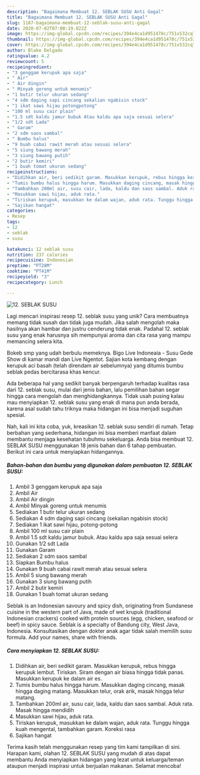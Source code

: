 ```yaml
---
description: "Bagaimana Membuat 12. SEBLAK SUSU Anti Gagal"
title: "Bagaimana Membuat 12. SEBLAK SUSU Anti Gagal"
slug: 1187-bagaimana-membuat-12-seblak-susu-anti-gagal
date: 2020-07-02T07:00:19.022Z
image: https://img-global.cpcdn.com/recipes/394e4ca1d951478c/751x532cq70/12-seblak-susu-foto-resep-utama.jpg
thumbnail: https://img-global.cpcdn.com/recipes/394e4ca1d951478c/751x532cq70/12-seblak-susu-foto-resep-utama.jpg
cover: https://img-global.cpcdn.com/recipes/394e4ca1d951478c/751x532cq70/12-seblak-susu-foto-resep-utama.jpg
author: Blake Delgado
ratingvalue: 4.2
reviewcount: 5
recipeingredient:
- "3 genggam kerupuk apa saja"
- " Air"
- " Air dingin"
- " Minyak goreng untuk menumis"
- "1 butir telur ukuran sedang"
- "4 sdm daging sapi cincang sekalian ngabisin stock"
- "1 ikat sawi hijau potongpotong"
- "100 ml susu cair plain"
- "1.5 sdt kaldu jamur bubuk Atau kaldu apa saja sesuai selera"
- "1/2 sdt Lada"
- " Garam"
- "2 sdm saos sambal"
- " Bumbu halus"
- "9 buah cabai rawit merah atau sesuai selera"
- "5 siung bawang merah"
- "3 siung bawang putih"
- "2 butir kemiri"
- "1 buah tomat ukuran sedang"
recipeinstructions:
- "Didihkan air, beri sedikit garam. Masukkan kerupuk, rebus hingga kerupuk lembut. Tiriskan. Siram dengan air biasa hingga tidak panas. Masukkan kerupuk ke dalam air es."
- "Tumis bumbu halus hingga harum. Masukkan daging cincang, masak hingga daging matang. Masukkan telur, orak arik, masak hingga telur matang."
- "Tambahkan 200ml air, susu cair, lada, kaldu dan saos sambal. Aduk rata. Masak hingga mendidih"
- "Masukkan sawi hijau, aduk rata."
- "Tiriskan kerupuk, masukkan ke dalam wajan, aduk rata. Tunggu hingga kuah mengental, tambahkan garam. Koreksi rasa"
- "Sajikan hangat"
categories:
- Resep
tags:
- 12
- seblak
- susu

katakunci: 12 seblak susu 
nutrition: 237 calories
recipecuisine: Indonesian
preptime: "PT28M"
cooktime: "PT41M"
recipeyield: "3"
recipecategory: Lunch

---
```



![12. SEBLAK SUSU](https://img-global.cpcdn.com/recipes/394e4ca1d951478c/751x532cq70/12-seblak-susu-foto-resep-utama.jpg)

Lagi mencari inspirasi resep 12. seblak susu yang unik? Cara membuatnya memang tidak susah dan tidak juga mudah. Jika salah mengolah maka hasilnya akan hambar dan justru cenderung tidak enak. Padahal 12. seblak susu yang enak harusnya sih mempunyai aroma dan cita rasa yang mampu memancing selera kita.

Bokeb smp yang udah berbulu memeknya. Bigo Live Indoneaia - Susu Gede Show di kamar mandi dan Live Ngentot. Sajian kota kembang dengan kerupuk aci basah (telah direndam air sebelumnya) yang ditumis bumbu seblak pedas bercitarasa khas kencur.

Ada beberapa hal yang sedikit banyak berpengaruh terhadap kualitas rasa dari 12. seblak susu, mulai dari jenis bahan, lalu pemilihan bahan segar hingga cara mengolah dan menghidangkannya. Tidak usah pusing kalau mau menyiapkan 12. seblak susu yang enak di mana pun anda berada, karena asal sudah tahu triknya maka hidangan ini bisa menjadi suguhan spesial.


Nah, kali ini kita coba, yuk, kreasikan 12. seblak susu sendiri di rumah. Tetap berbahan yang sederhana, hidangan ini bisa memberi manfaat dalam membantu menjaga kesehatan tubuhmu sekeluarga. Anda bisa membuat 12. SEBLAK SUSU menggunakan 18 jenis bahan dan 6 tahap pembuatan. Berikut ini cara untuk menyiapkan hidangannya.

<!--inarticleads1-->

##### Bahan-bahan dan bumbu yang digunakan dalam pembuatan 12. SEBLAK SUSU:

1. Ambil 3 genggam kerupuk apa saja
1. Ambil  Air
1. Ambil  Air dingin
1. Ambil  Minyak goreng untuk menumis
1. Sediakan 1 butir telur ukuran sedang
1. Sediakan 4 sdm daging sapi cincang (sekalian ngabisin stock)
1. Sediakan 1 ikat sawi hijau, potong-potong
1. Ambil 100 ml susu cair plain
1. Ambil 1.5 sdt kaldu jamur bubuk. Atau kaldu apa saja sesuai selera
1. Gunakan 1/2 sdt Lada
1. Gunakan  Garam
1. Sediakan 2 sdm saos sambal
1. Siapkan  Bumbu halus
1. Gunakan 9 buah cabai rawit merah atau sesuai selera
1. Ambil 5 siung bawang merah
1. Gunakan 3 siung bawang putih
1. Ambil 2 butir kemiri
1. Gunakan 1 buah tomat ukuran sedang


Seblak is an Indonesian savoury and spicy dish, originating from Sundanese cuisine in the western part of Java, made of wet krupuk (traditional Indonesian crackers) cooked with protein sources (egg, chicken, seafood or beef) in spicy sauce. Seblak is a specialty of Bandung city, West Java, Indonesia. Konsultasikan dengan dokter anak agar tidak salah memilih susu formula. Add your names, share with friends. 

<!--inarticleads2-->

##### Cara menyiapkan 12. SEBLAK SUSU:

1. Didihkan air, beri sedikit garam. Masukkan kerupuk, rebus hingga kerupuk lembut. Tiriskan. Siram dengan air biasa hingga tidak panas. Masukkan kerupuk ke dalam air es.
1. Tumis bumbu halus hingga harum. Masukkan daging cincang, masak hingga daging matang. Masukkan telur, orak arik, masak hingga telur matang.
1. Tambahkan 200ml air, susu cair, lada, kaldu dan saos sambal. Aduk rata. Masak hingga mendidih
1. Masukkan sawi hijau, aduk rata.
1. Tiriskan kerupuk, masukkan ke dalam wajan, aduk rata. Tunggu hingga kuah mengental, tambahkan garam. Koreksi rasa
1. Sajikan hangat




Terima kasih telah menggunakan resep yang tim kami tampilkan di sini. Harapan kami, olahan 12. SEBLAK SUSU yang mudah di atas dapat membantu Anda menyiapkan hidangan yang lezat untuk keluarga/teman ataupun menjadi inspirasi untuk berjualan makanan. Selamat mencoba!
